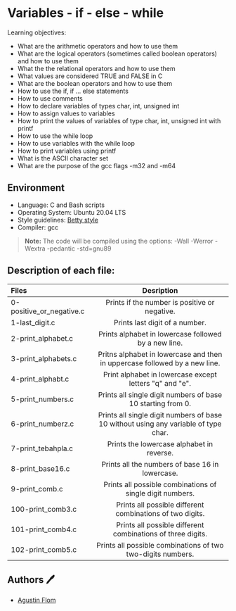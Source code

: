 # Variables - if - else - while

Learning objectives:

* What are the arithmetic operators and how to use them
* What are the logical operators (sometimes called boolean operators) and how to use them
* What the the relational operators and how to use them
* What values are considered TRUE and FALSE in C
* What are the boolean operators and how to use them
* How to use the if, if ... else statements
* How to use comments
* How to declare variables of types char, int, unsigned int
* How to assign values to variables
* How to print the values of variables of type char, int, unsigned int with printf
* How to use the while loop
* How to use variables with the while loop
* How to print variables using printf
* What is the ASCII character set
* What are the purpose of the gcc flags -m32 and -m64

## Environment

* Language: C and Bash scripts
* Operating System: Ubuntu 20.04 LTS
* Style guidelines: [Betty style](https://github.com/holbertonschool/Betty/wiki)
* Compiler: gcc 
 > **Note:** The code will be compiled using the options: -Wall -Werror -Wextra -pedantic -std=gnu89

## Description of each file:

 | Files          |Desription
 |:----------------|:-------------------------------:|
 |0-positive_or_negative.c |Prints if the number is positive or negative.
 |1-last_digit.c |Prints last digit of a number.
 |2-print_alphabet.c |Prints alphabet in lowercase followed by a new line.
 |3-print_alphabets.c |Pritns alphabet in lowercase and then in uppercase followed by a new line.
 |4-print_alphabt.c |Print alphabet in lowercase except letters "q" and "e".
 |5-print_numbers.c |Prints all single digit numbers of base 10 starting from 0.
 |6-print_numberz.c |Prints all single digit numbers of base 10 without using any variable of type char.
 |7-print_tebahpla.c |Prints the lowercase alphabet in reverse.
 |8-print_base16.c |Prints all the numbers of base 16 in lowercase.
 |9-print_comb.c |Prints all possible combinations of single digit numbers.
 |100-print_comb3.c |Prints all possible different combinations of two digits.
 |101-print_comb4.c |Prints all possible different combinations of three digits.
 |102-print_comb5.c |Prints all possible combinations of two two-digits numbers.

 ## Authors :pen:

 * [Agustin Flom](https://www.linkedin.com/in/agustin-f/)
